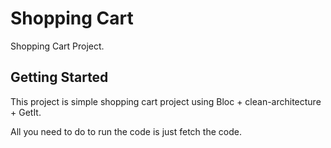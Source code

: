 # Shopping Cart

Shopping Cart Project.

## Getting Started

This project is simple shopping cart project using Bloc + clean-architecture + GetIt.

All you need to do to run the code is just fetch the code.
